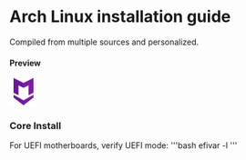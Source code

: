 # Arch Linux installation guide

Compiled from multiple sources and personalized.

#### Preview

![alt text](https://github.com/adam-p/markdown-here/raw/master/src/common/images/icon48.png "placeholder")

### Core Install 

For UEFI motherboards, verify UEFI mode:
'''bash
efivar -l
'''
